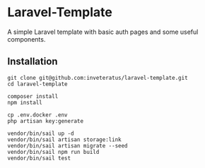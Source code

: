 # Laravel-Template

A simple Laravel template with basic auth pages and some useful components.

## Installation

```shell
git clone git@github.com:inveteratus/laravel-template.git
cd laravel-template

composer install
npm install

cp .env.docker .env
php artisan key:generate

vendor/bin/sail up -d
vendor/bin/sail artisan storage:link 
vendor/bin/sail artisan migrate --seed
vendor/bin/sail npm run build
vendor/bin/sail test
```
